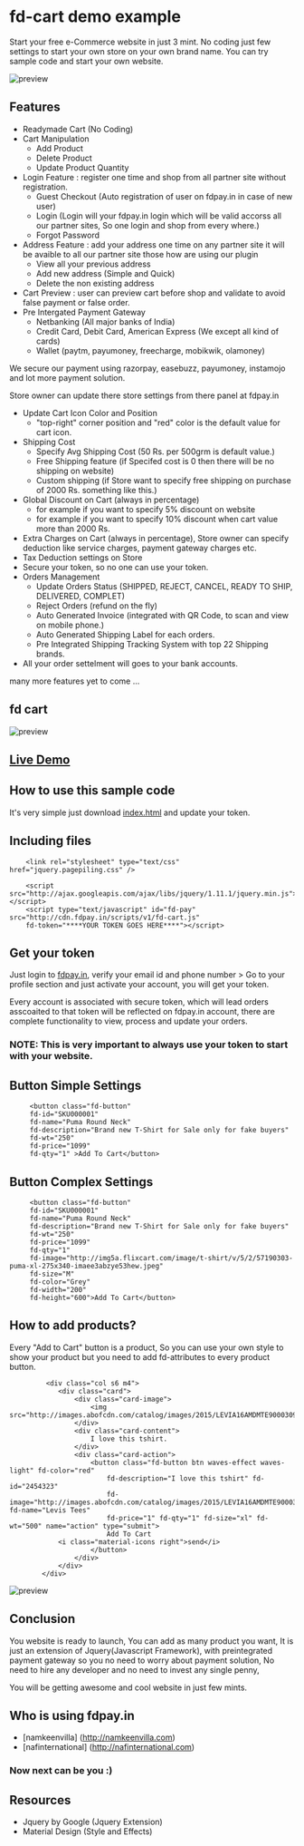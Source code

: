 # fd-cart demo example

Start your free e-Commerce website in just 3 mint. 
No coding just few settings to start your own store on your own brand name. You can try sample code and start your own website.

![preview](https://github.com/fdpay/fdstore-demo/blob/master/images/full-screen.PNG)

## Features 

- Readymade Cart (No Coding)
- Cart Manipulation
  - Add Product 
  - Delete Product
  - Update Product Quantity
- Login Feature : register one time and shop from all partner site without registration.
  - Guest Checkout (Auto registration of user on fdpay.in in case of new user)
  - Login (Login will your fdpay.in login which will be valid accorss all our partner sites, So one login and shop from every where.)
  - Forgot Password
- Address Feature : add your address one time on any partner site it will be avaible to all our partner site those how are using our plugin
  - View all your previous address
  - Add new address (Simple and Quick)
  - Delete the non existing address
- Cart Preview : user can preview cart before shop and validate to avoid false payment or false order.
- Pre Intergated Payment Gateway
  - Netbanking (All major banks of India)
  - Credit Card, Debit Card, American Express (We except all kind of cards)
  - Wallet (paytm, payumoney, freecharge, mobikwik, olamoney)

We secure our payment using razorpay, easebuzz, payumoney, instamojo and lot more payment solution.

Store owner can update there store settings from there panel at fdpay.in 
- Update Cart Icon Color and Position 
  - "top-right" corner position and "red" color is the default value for cart icon.
- Shipping Cost
  - Specify Avg Shipping Cost (50 Rs. per 500grm is default value.)
  - Free Shipping feature (if Specifed cost is 0 then there will be no shipping on website)
  - Custom shipping (if Store want to specify free shipping on purchase of 2000 Rs. something like this.)
- Global Discount on Cart (always in percentage)
  -  for example if you want to specify 5% discount on website
  -  for example if you want to specify 10% discount when cart value more than 2000 Rs.
- Extra Charges on Cart (always in percentage), Store owner can specify deduction like service charges, payment gateway charges etc.
- Tax Deduction settings on Store
- Secure your token, so no one can use your token.
- Orders Management
  - Update Orders Status (SHIPPED, REJECT, CANCEL, READY TO SHIP, DELIVERED, COMPLET)
  - Reject Orders (refund on the fly)
  - Auto Generated Invoice (integrated with QR Code, to scan and view on mobile phone.)
  - Auto Generated Shipping Label for each orders.
  - Pre Integrated Shipping Tracking System with top 22 Shipping brands.
- All your order settelment will goes to your bank accounts.

many more features yet to come ... 

## fd cart 
![preview](https://github.com/fdpay/fdstore-demo/blob/master/images/cart.PNG)


## <a href="http://fdpay.in/cart/index.html" target="_blank">Live Demo</a>

## How to use this sample code 

It's very simple just download [index.html](https://github.com/fdpay/fdstore-demo/blob/master/index.html) and update your token.

## Including files

        <link rel="stylesheet" type="text/css" href="jquery.pagepiling.css" />
        
        <script src="http://ajax.googleapis.com/ajax/libs/jquery/1.11.1/jquery.min.js"></script>
        <script type="text/javascript" id="fd-pay" src="http://cdn.fdpay.in/scripts/v1/fd-cart.js" 
        fd-token="****YOUR TOKEN GOES HERE****"></script>

## Get your token 

Just login to [fdpay.in](http://fdpay.in), verify your email id and phone number > Go to your profile section and just activate your account, you will get your token.

Every account is associated with secure token, which will lead orders asscoaited to that token will be reflected on fdpay.in account, there are complete functionality to view, process and update your orders.

### NOTE: This is very important to always use your token to start with your website.

## Button Simple Settings 

         <button class="fd-button" 
         fd-id="SKU000001" 
         fd-name="Puma Round Neck"
         fd-description="Brand new T-Shirt for Sale only for fake buyers" 
         fd-wt="250"
         fd-price="1099" 
         fd-qty="1" >Add To Cart</button>
         

## Button Complex Settings

         <button class="fd-button" 
         fd-id="SKU000001" 
         fd-name="Puma Round Neck"
         fd-description="Brand new T-Shirt for Sale only for fake buyers" 
         fd-wt="250"
         fd-price="1099" 
         fd-qty="1" 
         fd-image="http://img5a.flixcart.com/image/t-shirt/v/5/2/57190303-puma-xl-275x340-imaee3abzye53hew.jpeg" 
         fd-size="M" 
         fd-color="Grey"
         fd-width="200"
         fd-height="600">Add To Cart</button>
         

## How to add products?
Every "Add to Cart" button is a product, So you can use your own style to show your product but you need to add fd-attributes to every product button.

             <div class="col s6 m4">
                <div class="card">
                    <div class="card-image">
                        <img src="http://images.abofcdn.com/catalog/images/2015/LEVIA16AMDMTE9000309/Front_Large.jpg"/>
                    </div>
                    <div class="card-content">
                        I love this tshirt.
                    </div>
                    <div class="card-action">
                        <button class="fd-button btn waves-effect waves-light" fd-color="red"
                            fd-description="I love this tshirt" fd-id="2454323"
                            fd-image="http://images.abofcdn.com/catalog/images/2015/LEVIA16AMDMTE9000309/Front_Large.jpg" fd-name="Levis Tees"
                            fd-price="1" fd-qty="1" fd-size="xl" fd-wt="500" name="action" type="submit">
                            Add To Cart
                <i class="material-icons right">send</i>
                        </button>
                    </div>
                </div>
            </div>

![preview](https://github.com/fdpay/fdstore-demo/blob/master/images/product.PNG)

## Conclusion

You website is ready to launch, You can add as many product you want, It is just an extension of Jquery(Javascript Framework), with preintegrated payment gateway so you no need to worry about payment solution, No need to hire any developer and no need to invest any single penny, 

You will be getting awesome and cool website in just few mints. 

## Who is using fdpay.in

- [namkeenvilla] (http://namkeenvilla.com)
- [nafinternational] (http://nafinternational.com)

### Now next can be you :) 

## Resources

- Jquery by Google (Jquery Extension)
- Material Design (Style and Effects)

